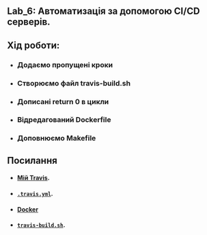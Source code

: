 ## Lab_6: Автоматизація за допомогою CI/CD серверів.
## Хід роботи:
+ ### Додаємо пропущені кроки
+ ### Створюємо файл travis-build.sh
+ ### Дописані return 0 в цикли
+ ### Відредагований Dockerfile
+ ### Доповнюємо Makefile

## Посилання
+ #### [Мій Travis](https://travis-ci.org/github/yuriiurshanskyi/labs/).
+ ####  [`.travis.yml`](https://github.com/yuriiurshanskyi/labs/blob/main/.travis.yml).
+ #### [Docker](https://hub.docker.com/repository/docker/yuriiurshanskyi/lab4)
+ #### [`travis-build.sh`](https://github.com/yuriiurshanskyi/labs/blob/main/Lab_3/scripts/travis-build.sh).
##
```

